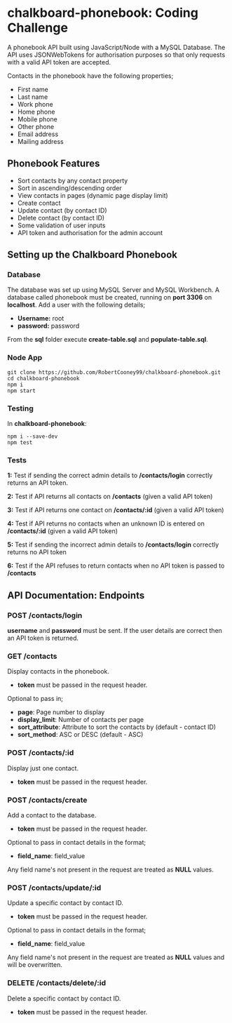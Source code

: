 # chalkboard-phonebook: Coding Challenge

A phonebook API built using JavaScript/Node with a MySQL Database. The API uses JSONWebTokens for authorisation purposes so that only requests with a valid API token are accepted.

Contacts in the phonebook have the following properties;

- First name
- Last name
- Work phone
- Home phone
- Mobile phone
- Other phone
- Email address
- Mailing address

## Phonebook Features

- Sort contacts by any contact property
- Sort in ascending/descending order
- View contacts in pages (dynamic page display limit)
- Create contact
- Update contact (by contact ID)
- Delete contact (by contact ID)
- Some validation of user inputs
- API token and authorisation for the admin account

## Setting up the Chalkboard Phonebook

### Database

The database was set up using MySQL Server and MySQL Workbench. A database called phonebook must be created, running on **port 3306** on **localhost**. Add a user with the following details;

- **Username:** root
- **password:** password

From the **sql** folder execute **create-table.sql** and **populate-table.sql**.

### Node App

```
git clone https://github.com/RobertCooney99/chalkboard-phonebook.git
cd chalkboard-phonebook
npm i
npm start
```

### Testing

In **chalkboard-phonebook**:

```
npm i --save-dev
npm test
```

### Tests

**1:** Test if sending the correct admin details to **/contacts/login** correctly returns an API token.

**2:** Test if API returns all contacts on **/contacts** (given a valid API token)

**3:** Test if API returns one contact on **/contacts/:id** (given a valid API token)

**4:** Test if API returns no contacts when an unknown ID is entered on **/contacts/:id** (given a valid API token)

**5:** Test if sending the incorrect admin details to **/contacts/login** correctly returns no API token

**6:** Test if the API refuses to return contacts when no API token is passed to **/contacts**

## API Documentation: Endpoints

### POST /contacts/login

**username** and **password** must be sent. If the user details are correct then an API token is returned.

### GET /contacts

Display contacts in the phonebook.

- **token** must be passed in the request header.

Optional to pass in;

- **page**: Page number to display
- **display_limit**: Number of contacts per page
- **sort_attribute**: Attribute to sort the contacts by (default - contact ID)
- **sort_method**: ASC or DESC (default - ASC)

### POST /contacts/:id

Display just one contact.

- **token** must be passed in the request header.

### POST /contacts/create

Add a contact to the database.

- **token** must be passed in the request header.

Optional to pass in contact details in the format;

- **field_name**: field_value

Any field name's not present in the request are treated as **NULL** values.

### POST /contacts/update/:id

Update a specific contact by contact ID.

- **token** must be passed in the request header.

Optional to pass in contact details in the format;

- **field_name**: field_value

Any field name's not present in the request are treated as **NULL** values and will be overwritten.

### DELETE /contacts/delete/:id

Delete a specific contact by contact ID.

- **token** must be passed in the request header.




